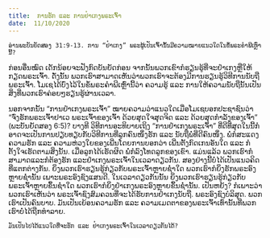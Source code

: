 ```yaml
---
title:  ການຮັກ ແລະ ການຢຳເກງພຣະເຈົ້າ
date:  11/10/2020
---
```


`ອ່ານພະບັນຍັດສອງ 31:9-13. ການ “ຢຳເກງ” ພຣະຜູ້ເປັນເຈົ້ານັ້ນມີຄວາມໝາຍແນວໃດໃນຂໍ້ພຣະຄຳພີເຫຼົ່ານີ້?`

ກ່ອນອື່ນໝົດ ເດັກນ້ອຍຈະຟັງກົດບັນຍັດກ່ອນ ຈາກນັ້ນພວກເຂົາກໍຮຽນຮູ້ທີ່ຈະຢຳເກງຫຼືໃຫ້ກຽດພຣະເຈົ້າ. ດັ່ງນັ້ນ ພວກເຮົາສາມາດເຫັນວ່າພວກເຮົາຈະຕ້ອງມີການຮຽນຮູ້ວິທີການນັບຖືພຣະເຈົ້າ. ໂມເຊໄດ້ບົ່ງໄວ້ໃນຂໍ້ພຣະຄຳພີເຫຼົ່ານີ້ວ່າ ຄວາມຮູ້ ແລະ ການໃຫ້ຄວາມນັບຖືນັ້ນເປັນສິ່ງທີ່ພວກເຮົາຄ່ອຍໆຮຽນຮູ້ຜ່ານເວລາ.

ນອກຈາກນັ້ນ “ການຢຳເກງພຣະເຈົ້າ” ໝາຍຄວາມວ່າແນວໃດເມື່ອໂມເຊບອກປະຊາຊົນວ່າ “ຈົ່ງຮັກພຣະເຈົ້າຢາເວ ພຣະເຈົ້າຂອງເຈົ້າ ດ້ວຍສຸດໃຈສຸດຈິດ ແລະ ດ້ວຍສຸດກຳລັງຂອງເຈົ້າ” (ພະບັນຍັດສອງ 6:5)? ບາງທີ ວິທີການອະທິບາຍເຖິງ “ການຢຳເກງພຣະເຈົ້າ” ທີ່ດີທີ່ສຸດໃນນີ້ກໍອາດຈະເປັນການປຽບທຽບກັບວິທີການທີ່ລູກຄົນໜຶ່ງຮັກ ແລະ ນັບຖືພໍ່ທີ່ດີຄົນໜຶ່ງ. ພໍ່ກໍສະແດງຄວາມຮັກ ແລະ ຄວາມຫ່ວງໃຍຂອງເພີ່ນໂດຍການບອກວ່າ ເພີ່ນຕັ້ງກົດເກນອັນໃດ ແລະ ກໍຕັ້ງໃຈເຮັດຕາມສິ່ງນັ້ນ. ເມື່ອລູກໄດ້ເຮັດຜິດ ພໍ່ກໍລົງໂທດລູກຂອງເຂົາ. ແມ່ນແລ້ວ ພວກເຮົາກໍສາມາດແລະກໍຕ້ອງຮັກ ແລະຢຳເກງພຣະເຈົ້າໃນເວລາດຽວກັນ. ສອງຢ່າງນີ້ບໍ່ໄດ້ເປັນແນວຄິດທີ່ແຕກຕ່າງກັນ. ຍິ່ງພວກເຮົາຮຽນຮູ້ກ່ຽວກັບພຣະເຈົ້າຫຼາຍຊໍ່າໃດ ພວກເຮົາກໍຍິ່ງຮັກພຣະອົງຫຼາຍຊໍ່ານັ້ນ ເພາະພຣະອົງຊົງແສນດີ. ໃນເວລາດຽວກັນນັ້ນ ຍິ່ງພວກເຮົາຮຽນຮູ້ກ່ຽວກັບພຣະເຈົ້າຫຼາຍຂຶ້ນຊໍ່າໃດ ພວກເຮົາກໍຍິ່ງຢຳເກງພຣະອົງຫຼາຍຂຶ້ນຊໍ່ານັ້ນ. ເປັນຫຍັງ? ກໍເພາະວ່າ ພວກເຮົາເຫັນວ່າ ພຣະເຈົ້າຊົງສົມຄວນທີ່ຈະໄດ້ຮັບການຢຳເກງນັບຖື. ພຣະອົງຊົງບໍລິສຸດ. ພວກເຮົາເປັນຄົນບາບ. ມັນເປັນເຍ້ອນຄວາມຮັກ ແລະ ຄວາມເມດຕາຂອງພຣະເຈົ້າເທົ່ານັ້ນທີ່ພວກເຮົາບໍ່ໄດ້ຖືກທຳລາຍ.

`ມັນເປັນໄປໄດ້ແນວໃດທີ່ຈະຮັກ ແລະ ຢຳເກງພຣະເຈົ້າໃນເວລາດຽວກັນໄດ້?`